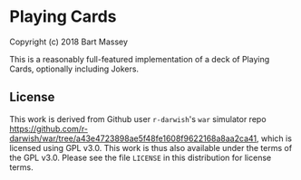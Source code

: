 # Playing Cards
Copyright (c) 2018 Bart Massey

This is a reasonably full-featured implementation of a deck
of Playing Cards, optionally including Jokers.

## License

This work is derived from Github user `r-darwish`'s `war`
simulator repo
<https://github.com/r-darwish/war/tree/a43e4723898ae5f48fe1608f9622168a8aa2ca41>,
which is licensed using GPL v3.0. This work is thus also
available under the terms of the GPL v3.0. Please see the
file `LICENSE` in this distribution for license terms.
